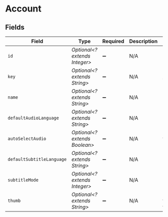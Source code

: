# Account


## Fields

| Field                                                      | Type                                                       | Required                                                   | Description                                                | Example                                                    |
| ---------------------------------------------------------- | ---------------------------------------------------------- | ---------------------------------------------------------- | ---------------------------------------------------------- | ---------------------------------------------------------- |
| `id`                                                       | *Optional<? extends Integer>*                              | :heavy_minus_sign:                                         | N/A                                                        | 238960586                                                  |
| `key`                                                      | *Optional<? extends String>*                               | :heavy_minus_sign:                                         | N/A                                                        | /accounts/238960586                                        |
| `name`                                                     | *Optional<? extends String>*                               | :heavy_minus_sign:                                         | N/A                                                        | Diane                                                      |
| `defaultAudioLanguage`                                     | *Optional<? extends String>*                               | :heavy_minus_sign:                                         | N/A                                                        | en                                                         |
| `autoSelectAudio`                                          | *Optional<? extends Boolean>*                              | :heavy_minus_sign:                                         | N/A                                                        | true                                                       |
| `defaultSubtitleLanguage`                                  | *Optional<? extends String>*                               | :heavy_minus_sign:                                         | N/A                                                        | en                                                         |
| `subtitleMode`                                             | *Optional<? extends Integer>*                              | :heavy_minus_sign:                                         | N/A                                                        | 1                                                          |
| `thumb`                                                    | *Optional<? extends String>*                               | :heavy_minus_sign:                                         | N/A                                                        | https://plex.tv/users/50d83634246da1de/avatar?c=1707110967 |